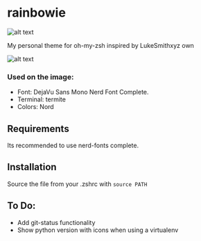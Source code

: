 # rainbowie
![alt text](https://raw.githubusercontent.com/druskus20/rainbowie/master/logo.png)

My personal theme for oh-my-zsh inspired by LukeSmithxyz own

![alt text](https://raw.githubusercontent.com/druskus20/rainbowie/master/screenshot.png)


### Used on the image: 
  - Font: DejaVu Sans Mono Nerd Font Complete. 
  - Terminal: termite
  - Colors: Nord

## Requirements
Its recommended to use nerd-fonts complete. 

## Installation
Source the file from your .zshrc with `source PATH`



## To Do: 
  - Add git-status functionality
  - Show python version with icons when using a virtualenv
  
